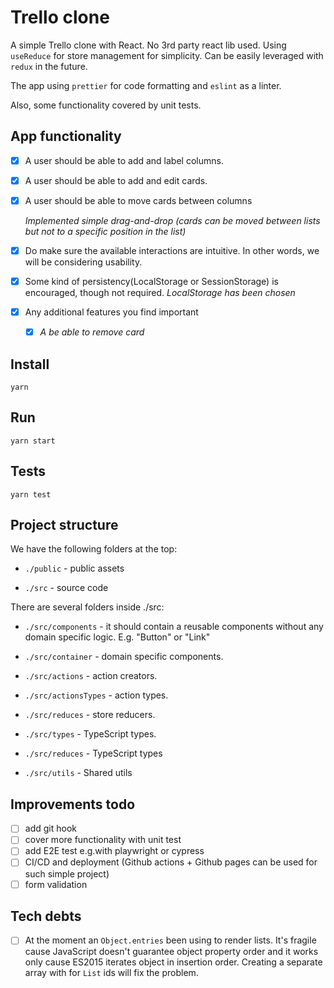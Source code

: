 # Trello clone

A simple Trello clone with React. No 3rd party react lib used. Using `useReduce` for store management for simplicity. Can be easily leveraged with `redux` in the future.

The app using `prettier` for code formatting and `eslint` as a linter.

Also, some functionality covered by unit tests.

## App functionality

- [x] A user should be able to add and label columns.
- [x] A user should be able to add and edit cards.
- [x] A user should be able to move cards between columns

  _Implemented simple drag-and-drop (cards can be moved between lists but not to a specific position in the list)_
  
- [x] Do make sure the available interactions are intuitive. In other words, we will be considering usability.
- [x] Some kind of persistency(LocalStorage or SessionStorage) is encouraged, though not required.
  _LocalStorage has been chosen_
- [x] Any additional features you find important
   - [x] _A be able to remove card_

## Install

```
yarn
```

## Run

```
yarn start
```

## Tests

```
yarn test
```

## Project structure

We have the following folders at the top:

- `./public` - public assets

- `./src` - source code

There are several folders inside ./src:

- `./src/components` - it should contain a reusable components without any domain specific logic. E.g. "Button" or "Link"

- `./src/container` - domain specific components.

- `./src/actions` - action creators.

- `./src/actionsTypes` - action types.

- `./src/reduces` - store reducers.

- `./src/types` - TypeScript types.

- `./src/reduces` - TypeScript types

- `./src/utils` - Shared utils


## Improvements todo

- [ ] add git hook
- [ ] cover more functionality with unit test
- [ ] add E2E test e.g.with playwright or cypress
- [ ] CI/CD and deployment (Github actions + Github pages can be used for such simple project)
- [ ] form validation

## Tech debts

- [ ] At the moment an `Object.entries` been using to render lists. It's fragile cause JavaScript doesn't guarantee object property order and it works only cause ES2015 iterates object in insertion order. Creating a separate array with for `List` ids will fix the problem.
